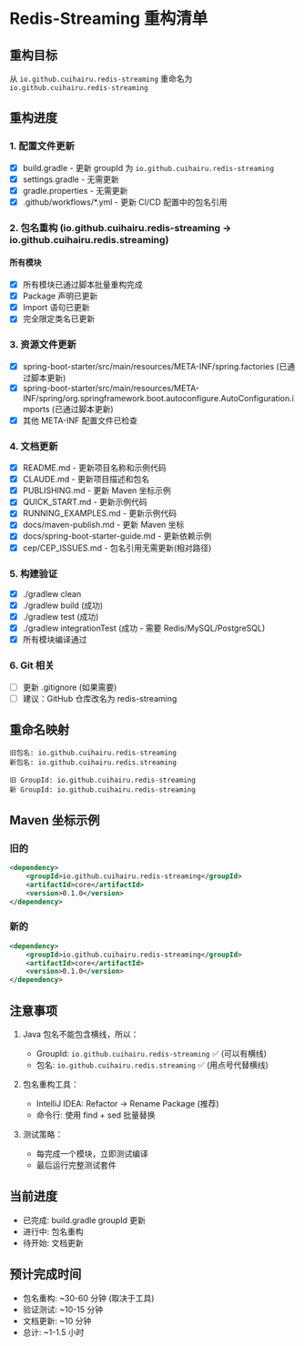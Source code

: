 # Redis-Streaming 重构清单

## 重构目标
从 `io.github.cuihairu.redis-streaming` 重命名为 `io.github.cuihairu.redis-streaming`

## 重构进度

### 1. 配置文件更新
- [x] build.gradle - 更新 groupId 为 `io.github.cuihairu.redis-streaming`
- [x] settings.gradle - 无需更新
- [x] gradle.properties - 无需更新
- [x] .github/workflows/*.yml - 更新 CI/CD 配置中的包名引用

### 2. 包名重构 (io.github.cuihairu.redis-streaming -> io.github.cuihairu.redis.streaming)

#### 所有模块
- [x] 所有模块已通过脚本批量重构完成
- [x] Package 声明已更新
- [x] Import 语句已更新
- [x] 完全限定类名已更新

### 3. 资源文件更新
- [x] spring-boot-starter/src/main/resources/META-INF/spring.factories (已通过脚本更新)
- [x] spring-boot-starter/src/main/resources/META-INF/spring/org.springframework.boot.autoconfigure.AutoConfiguration.imports (已通过脚本更新)
- [x] 其他 META-INF 配置文件已检查

### 4. 文档更新
- [x] README.md - 更新项目名称和示例代码
- [x] CLAUDE.md - 更新项目描述和包名
- [x] PUBLISHING.md - 更新 Maven 坐标示例
- [x] QUICK_START.md - 更新示例代码
- [x] RUNNING_EXAMPLES.md - 更新示例代码
- [x] docs/maven-publish.md - 更新 Maven 坐标
- [x] docs/spring-boot-starter-guide.md - 更新依赖示例
- [x] cep/CEP_ISSUES.md - 包名引用无需更新(相对路径)

### 5. 构建验证
- [x] ./gradlew clean
- [x] ./gradlew build (成功)
- [x] ./gradlew test (成功)
- [x] ./gradlew integrationTest (成功 - 需要 Redis/MySQL/PostgreSQL)
- [x] 所有模块编译通过

### 6. Git 相关
- [ ] 更新 .gitignore (如果需要)
- [ ] 建议：GitHub 仓库改名为 redis-streaming

## 重命名映射

```
旧包名: io.github.cuihairu.redis-streaming
新包名: io.github.cuihairu.redis.streaming

旧 GroupId: io.github.cuihairu.redis-streaming
新 GroupId: io.github.cuihairu.redis-streaming
```

## Maven 坐标示例

### 旧的
```xml
<dependency>
    <groupId>io.github.cuihairu.redis-streaming</groupId>
    <artifactId>core</artifactId>
    <version>0.1.0</version>
</dependency>
```

### 新的
```xml
<dependency>
    <groupId>io.github.cuihairu.redis-streaming</groupId>
    <artifactId>core</artifactId>
    <version>0.1.0</version>
</dependency>
```

## 注意事项

1. Java 包名不能包含横线，所以：
   - GroupId: `io.github.cuihairu.redis-streaming` ✅ (可以有横线)
   - 包名: `io.github.cuihairu.redis.streaming` ✅ (用点号代替横线)

2. 包名重构工具：
   - IntelliJ IDEA: Refactor → Rename Package (推荐)
   - 命令行: 使用 find + sed 批量替换

3. 测试策略：
   - 每完成一个模块，立即测试编译
   - 最后运行完整测试套件

## 当前进度
- 已完成: build.gradle groupId 更新
- 进行中: 包名重构
- 待开始: 文档更新

## 预计完成时间
- 包名重构: ~30-60 分钟 (取决于工具)
- 验证测试: ~10-15 分钟
- 文档更新: ~10 分钟
- 总计: ~1-1.5 小时
